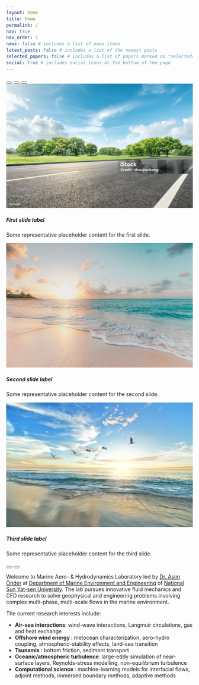 ```yaml
---
layout: home
title: Home
permalink: /
nav: true
nav_order: 1
news: false # includes a list of news items
latest_posts: false # includes a list of the newest posts
selected_papers: false # includes a list of papers marked as "selected={true}"
social: true # includes social icons at the bottom of the page
---
```




<div id="carouselExampleDark" class="carousel carousel-dark slide">
      <div class="carousel-indicators">
        <button type="button" data-bs-target="#carouselExampleDark" data-bs-slide-to="0" class="active" aria-current="true" aria-label="Slide 1"></button>
        <button type="button" data-bs-target="#carouselExampleDark" data-bs-slide-to="1" aria-label="Slide 2"></button>
        <button type="button" data-bs-target="#carouselExampleDark" data-bs-slide-to="2" aria-label="Slide 3"></button>
      </div>
      <div class="carousel-inner">
        <div class="carousel-item active" data-bs-interval="10000">
          <img class="pics" src="../assets/img/33.jpg" class="d-block w-100"  alt="...">
          <div class="carousel-caption d-none d-md-block">
            <h5>First slide label</h5>
            <p>Some representative placeholder content for the first slide.</p>
          </div>
        </div>
        <div class="carousel-item" data-bs-interval="2000">
          <img class="pics" src="../assets/img/2.jpg" class="d-block w-100"  alt="...">
          <div class="carousel-caption d-none d-md-block">
            <h5>Second slide label</h5>
            <p>Some representative placeholder content for the second slide.</p>
          </div>
        </div>
        <div class="carousel-item">
          <img class="pics" src="../assets/img/3.jpg" class="d-block w-100"  alt="...">
          <div class="carousel-caption d-none d-md-block">
            <h5>Third slide label</h5>
            <p>Some representative placeholder content for the third slide.</p>
          </div>
        </div>
      </div>
      <button class="carousel-control-prev" type="button" data-bs-target="#carouselExampleDark" data-bs-slide="prev">
        <span class="carousel-control-prev-icon" aria-hidden="true"></span>
        <span class="visually-hidden"></span>
      </button>
      <button class="carousel-control-next" type="button" data-bs-target="#carouselExampleDark" data-bs-slide="next">
        <span class="carousel-control-next-icon" aria-hidden="true"></span>
        <span class="visually-hidden"></span>
      </button>
    </div>



Welcome to Marine Aero- & Hydrodynamics Laboratory led by <a href="/pi/">Dr. Asim Önder</a> at <a href="https://maev.nsysu.edu.tw/?Lang=en">Department of Marine Environment and Engineering</a> of <a href="https://www.nsysu.edu.tw/">National Sun Yat-sen University</a>. The lab pursues innovative fluid mechanics and CFD research to solve geophysical and engineering problems involving complex multi-phase, multi-scale flows in the marine environment.

The current research interests include:
- <b> Air-sea interactions</b>: wind-wave interactions, Langmuir circulations, gas and heat exchange
- <b> Offshore wind energy </b>: metocean characterization, aero-hydro coupling, atmospheric-stability effects, land-sea transition
- <b> Tsunamis </b>: bottom friction, sediment transport
- <b> Oceanic/atmospheric turbulence</b>: large-eddy simulation of near-surface layers, Reynolds-stress modelling, non-equilibrium turbulence
- <b> Computational science </b>: machine-learning models for interfacial flows, adjoint methods, immersed boundary methods, adaptive methods

